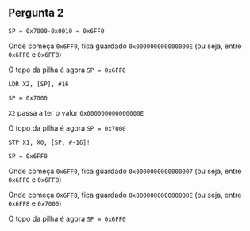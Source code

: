 ## Pergunta 2

`SP = 0x7000-0x0010 = 0x6FF0`

Onde começa `0x6FF0`, fica guardado `0x000000000000000E` (ou seja, entre `0x6FF0` e `0x6FF8`)

O topo da pilha é agora `SP = 0x6FF0`

```armasm
LDR X2, [SP], #16
```

`SP = 0x7000`

`X2` passa a ter o valor `0x000000000000000E`

O topo da pilha é agora `SP = 0x7000`

```armasm
STP X1, X0, [SP, #-16]!
```

`SP = 0x6FF0`

Onde começa `0x6FF0`, fica guardado `0x0000000000000007` (ou seja, entre `0x6FF0` e `0x6FF8`)

Onde começa `0x6FF8`, fica guardado `0x000000000000000E` (ou seja, entre `0x6FF8` e `0x7000`)

O topo da pilha é agora `SP = 0x6FF0`
